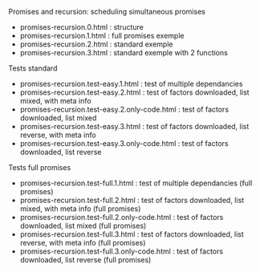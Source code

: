 Promises and recursion: scheduling simultaneous promises


* promises-recursion.0.html : structure
* promises-recursion.1.html : full promises exemple 
* promises-recursion.2.html : standard exemple
* promises-recursion.3.html : standard exemple with 2 functions

Tests standard

* promises-recursion.test-easy.1.html : test of multiple dependancies
* promises-recursion.test-easy.2.html : test of factors downloaded, list mixed, with meta info
* promises-recursion.test-easy.2.only-code.html : test of factors downloaded, list mixed
* promises-recursion.test-easy.3.html : test of factors downloaded, list reverse, with meta info
* promises-recursion.test-easy.3.only-code.html : test of factors downloaded, list reverse

Tests full promises

* promises-recursion.test-full.1.html : test of multiple dependancies (full promises)
* promises-recursion.test-full.2.html : test of factors downloaded, list mixed, with meta info (full promises)
* promises-recursion.test-full.2.only-code.html : test of factors downloaded, list mixed (full promises)
* promises-recursion.test-full.3.html : test of factors downloaded, list reverse, with meta info (full promises)
* promises-recursion.test-full.3.only-code.html : test of factors downloaded, list reverse (full promises)
